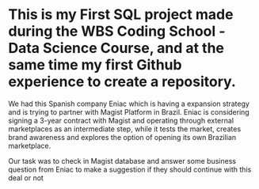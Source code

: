 # This is my First SQL project made during the WBS Coding School - Data Science Course, and at the same time my first Github experience to create a repository.

We had this Spanish company Eniac which is having a expansion strategy and is trying to partner with Magist Platform in Brazil.  Eniac is considering signing a 3-year contract with Magist and operating through external marketplaces as an intermediate step, while it tests the market, creates brand awareness and explores the option of opening its own Brazilian marketplace.

Our task was to check in Magist database and answer some business question from Eniac to make a suggestion if they should continue with this deal or not